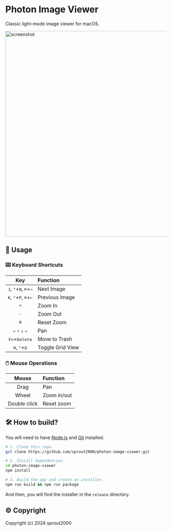 # Photon Image Viewer

Classic light-mode image viewer for macOS.

<img width="640" alt="screenshot" src="https://user-images.githubusercontent.com/52094761/208785316-1e757cbc-c61b-43b7-a137-b9570092bfcc.png">

## :green_book: Usage

### :keyboard: Keyboard Shortcuts

|                                Key                                 | Function         |
| :----------------------------------------------------------------: | :--------------- |
| <kbd>J</kbd>, <kbd>⌃</kbd>+<kbd>N</kbd>, <kbd>⌘</kbd>+<kbd>→</kbd> | Next Image       |
| <kbd>K</kbd>, <kbd>⌃</kbd>+<kbd>P</kbd>, <kbd>⌘</kbd>+<kbd>←</kbd> | Previous Image   |
|                            <kbd>+</kbd>                            | Zoom In          |
|                            <kbd>-</kbd>                            | Zoom Out         |
|                            <kbd>0</kbd>                            | Reset Zoom       |
|        <kbd>←</kbd> <kbd>↑</kbd> <kbd>↓</kbd> <kbd>→</kbd>         | Pan              |
|                  <kbd>Fn</kbd>+<kbd>Delete</kbd>                   | Move to Trash    |
|              <kbd>H</kbd>, <kbd>⌃</kbd>+<kbd>G</kbd>               | Toggle Grid View |

### :computer_mouse: Mouse Operations

|    Mouse     | Function    |
| :----------: | :---------- |
|     Drag     | Pan         |
|    Wheel     | Zoom in/out |
| Double click | Reset zoom  |

## :hammer_and_wrench: How to build?

You will need to have [Node.js](https://nodejs.org/) and [Git](https://git-scm.com/) installed.

```sh
# 1. Clone this repo.
git clone https://github.com/sprout2000/photon-image-viewer.git

# 2. Install dependencies.
cd photon-image-viewer
npm install

# 3. Build the app and create an installer.
npm run build && npm run package
```

And then, you will find the installer in the `release` directory.

## :copyright: Copyright

Copyright (c) 2024 sprout2000

